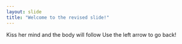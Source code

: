 ```yaml
---
layout: slide
title: "Welcome to the revised slide!"
---
```

Kiss her mind and the body will follow
Use the left arrow to go back!
